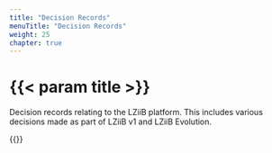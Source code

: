 ```yaml
---
title: "Decision Records"
menuTitle: "Decision Records"
weight: 25
chapter: true
---
```


# {{< param title >}}

Decision records relating to the LZiiB platform.  This includes various decisions made as part of LZiiB v1 and LZiiB Evolution.

{{<children>}}